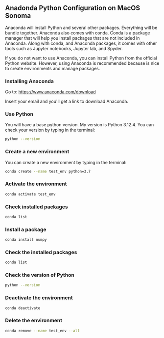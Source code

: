 ## Anadonda Python Configuration on MacOS Sonoma

Anaconda will install Python and several other packages. Everything will be bundle together.
Anaconda also comes with conda. Conda is a package manager that will help you install packages that are not included in Anaconda.
Along with conda, and Anaconda packages, it comes with other tools such as Jupyter notebooks, Jupyter lab, and Spyder.

If you do not want to use Anaconda, you can install Python from the official Python website.
However, using Anaconda is recommended because is nice to create environments and manage packages.

### Installing Anaconda

Go to:
https://www.anaconda.com/download

Insert your email and you'll get a link to download Anaconda.

### Use Python
You will have a base python version. My version is Python 3.12.4. You can check your version by typing in the terminal:
```bash
python --version
```

### Create a new environment
You can create a new environment by typing in the terminal:

```bash
conda create --name test_env python=3.7
```

### Activate the environment

```bash
conda activate test_env
```

### Check installed packages
    
```bash
conda list
```

### Install a package

```bash
conda install numpy
```

### Check the installed packages

```bash
conda list
```

### Check the version of Python

```bash
python --version
```

### Deactivate the environment

```bash
conda deactivate
```

### Delete the environment

```bash
conda remove --name test_env --all
```



